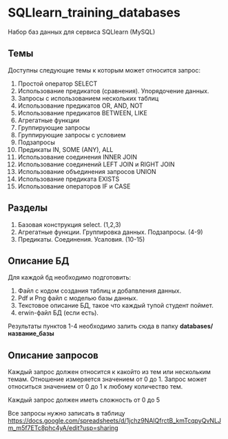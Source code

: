 # SQLlearn_training_databases
Набор баз данных для сервиса SQLlearn (MySQL)

## Темы

Доступны следующие темы к которым может относится запрос:

1. Простой оператор SELECT
2. Использование предикатов (сравнения). Упорядочение данных.
3. Запросы с использованием нескольких таблиц
4. Использование предикатов OR, AND, NOT
5. Использование предикатов BETWEEN, LIKE
6. Агрегатные функции
7. Группирующие запросы
8. Группирующие запросы с условием
9. Подзапросы
10. Предикаты IN, SOME (ANY), ALL
11. Использование соединения INNER JOIN
12. Использование соединений LEFT JOIN и RIGHT JOIN
13. Использование объединения запросов UNION
14. Использование предиката EXISTS
15. Использование операторов IF и CASE

## Разделы
1. Базовая конструкция select. (1,2,3)
2. Агрегатные функции. Группировка данных. Подзапросы. (4-9)
3. Предикаты. Соединения. Усаловия. (10-15)


## Описание БД

Для каждой бд необходимо подготовить:
1. Файл с кодом создания таблиц и добапвления данных.
2. Pdf и Png файл с моделью базы данных.
3. Текстовое описание БД, такое что каждый тупой студент поймет.
4. erwin-файл БД (если есть).

Результаты пунктов 1-4 необходимо залить сюда в папку **databases/название_базы**

## Описание запросов

Каждый запрос должен относится к какойто из тем или нескольким темам. Отношение измеряется значением от 0 до 1. Запрос может относиться значением от 0 до 1 к любому количество тем.

Каждый запрос должен иметь сложность от 0 до 5

Все запросы нужно записать в таблицу https://docs.google.com/spreadsheets/d/1jchz9NAlQfrctB_kmTcqpyQvNLJm_m5f7ETc8phc4yA/edit?usp=sharing


